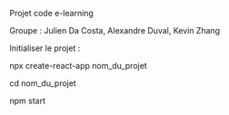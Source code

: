 Projet code e-learning

Groupe : Julien Da Costa, Alexandre Duval, Kevin Zhang

Initialiser le projet : 

npx create-react-app nom_du_projet

cd nom_du_projet

npm start